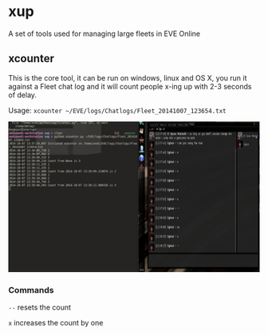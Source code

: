 # xup

A set of tools used for managing large fleets in EVE Online

## xcounter

This is the core tool, it can be run on windows, linux and OS X, you run it against a Fleet chat log and it will count people x-ing up with 2-3 seconds of delay.

Usage: `xcounter ~/EVE/logs/Chatlogs/Fleet_20141007_123654.txt`

![xcounter screenshot](/xcounter.png)

### Commands

`--` resets the count

`x` increases the count by one
